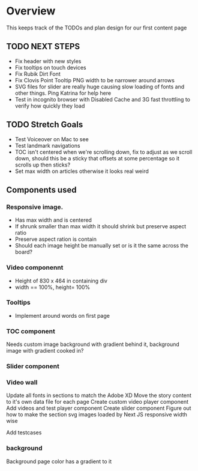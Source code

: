 # Overview

This keeps track of the TODOs and plan design for our first content page

## TODO NEXT STEPS

-   Fix header with new styles
-   Fix tooltips on touch devices
-   Fix Rubik Dirt Font
-   Fix Clovis Point Tooltip PNG width to be narrower around arrows
-   SVG files for slider are really huge causing slow loading of fonts and other things. Ping Katrina for help here
-   Test in incognito browser with Disabled Cache and 3G fast throttling to verify how quickly they load

## TODO Stretch Goals

-   Test Voiceover on Mac to see
-   Test landmark navigations
-   TOC isn't centered when we're scrolling down, fix to adjust as we scroll down, should this be a sticky that offsets at some percentage so it scrolls up then sticks?
-   Set max width on articles otherwise it looks real weird

## Components used

### Responsive image.

-   Has max width and is centered
-   If shrunk smaller than max width it should shrink but preserve aspect ratio
-   Preserve aspect ration is contain
-   Should each image height be manually set or is it the same across the board?

### Video componennt

-   Height of 830 x 464 in containing div
-   width == 100%, height= 100%

### Tooltips

-   Implement around words on first page

### TOC component

Needs custom image background with gradient behind it, background image with gradient cooked in?

### Slider component

### Video wall

Update all fonts in sections to match the Adobe XD
Move the story content to it's own data file for each page
Create custom video player component
Add videos and test player component
Create slider component
Figure out how to make the section svg images loaded by Next JS responsive width wise

Add testcases

### background

Background page color has a gradient to it

